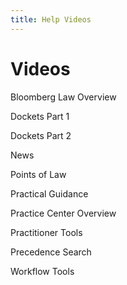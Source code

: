 ```yaml
---
title: Help Videos
---
```

# Videos

<vimeo source="329919395"></vimeo>

Bloomberg Law Overview

<vimeo source="328220623"></vimeo>

Dockets Part 1

<vimeo source="328227590"></vimeo>

Dockets Part 2

<vimeo source="328226197"></vimeo>

News

<vimeo source="328224433"></vimeo>

Points of Law

<vimeo source="328223619"></vimeo>

Practical Guidance

<vimeo source="328228609"></vimeo>

Practice Center Overview

<vimeo source="328222506"></vimeo>

Practitioner Tools

<vimeo source="328221668"></vimeo>

Precedence Search

<vimeo source="328225332"></vimeo>

Workflow Tools
